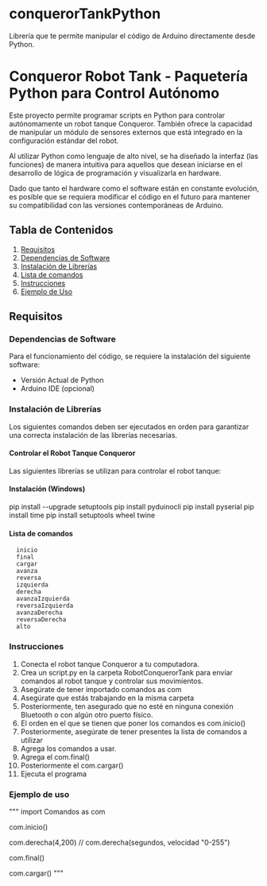 # conquerorTankPython
Librería que te permite manipular el código de Arduino directamente desde Python. 
# Conqueror Robot Tank - Paquetería Python para Control Autónomo

Este proyecto permite programar scripts en Python para controlar autónomamente un robot tanque Conqueror. También ofrece la capacidad de manipular un módulo de sensores externos que está integrado en la configuración estándar del robot.

Al utilizar Python como lenguaje de alto nivel, se ha diseñado la interfaz (las funciones) de manera intuitiva para aquellos que desean iniciarse en el desarrollo de lógica de programación y visualizarla en hardware.

Dado que tanto el hardware como el software están en constante evolución, es posible que se requiera modificar el código en el futuro para mantener su compatibilidad con las versiones contemporáneas de Arduino.

## Tabla de Contenidos

1. [Requisitos](#requisitos)
2. [Dependencias de Software](#dependencias-de-software)
3. [Instalación de Librerías](#instalación-de-librerías)
4. [Lista de comandos](#lista-de-comandos)
5. [Instrucciones](#instrucciones)
6. [Ejemplo de Uso](#ejemplo-de-uso)

## Requisitos

### Dependencias de Software

Para el funcionamiento del código, se requiere la instalación del siguiente software:

- Versión Actual de Python
- Arduino IDE (opcional)

### Instalación de Librerías

Los siguientes comandos deben ser ejecutados en orden para garantizar una correcta instalación de las librerías necesarias.

#### Controlar el Robot Tanque Conqueror

Las siguientes librerías se utilizan para controlar el robot tanque:

#### Instalación (Windows)

pip install --upgrade setuptools
pip install pyduinocli
pip install pyserial
pip install time
pip install setuptools wheel twine

#### Lista de comandos 
      inicio
      final
      cargar
      avanza
      reversa
      izquierda
      derecha
      avanzaIzquierda
      reversaIzquierda
      avanzaDerecha
      reversaDerecha
      alto
### Instrucciones
  1. Conecta el robot tanque Conqueror a tu computadora.
  3. Crea un script.py en la carpeta RobotConquerorTank para enviar comandos al robot tanque y controlar sus movimientos.
  4. Asegúrate de tener importado comandos as com
  5. Asegúrate que estás trabajando en la misma carpeta
  6. Posteriormente, ten asegurado que no esté en ninguna conexión Bluetooth o con algún otro puerto físico.
  7. El orden en el que se tienen que poner los comandos es com.inicio()
  8. Posteriormente, asegúrate de tener presentes la lista de comandos a utilizar
  9. Agrega los comandos a usar.
  10. Agrega el com.final()
  11. Posteriormente el com.cargar()
  12. Ejecuta el programa

### Ejemplo de uso
"""
import Comandos as com

com.inicio()

com.derecha(4,200) // com.derecha(segundos, velocidad "0-255")


com.final()

com.cargar()
"""
